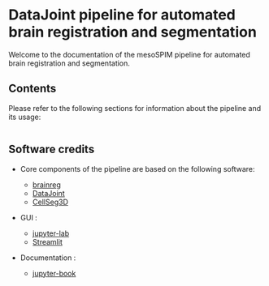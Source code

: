 # DataJoint pipeline for automated brain registration and segmentation

Welcome to the documentation of the mesoSPIM pipeline for automated brain registration and segmentation.

## Contents

Please refer to the following sections for information about the pipeline and its usage:

```{tableofcontents}
```

## Software credits

- Core components of the pipeline are based on the following software:
  - [brainreg](https://github.com/brainglobe/brainreg)
  - [DataJoint](https://github.com/datajoint)
  - [CellSeg3D](https://github.com/AdaptiveMotorControlLab/CellSeg3d)

- GUI :
  - [jupyter-lab](https://github.com/jupyterlab/jupyterlab)
  - [Streamlit](https://github.com/streamlit/streamlit)

- Documentation :
  - [jupyter-book](https://github.com/executablebooks/jupyter-book)
